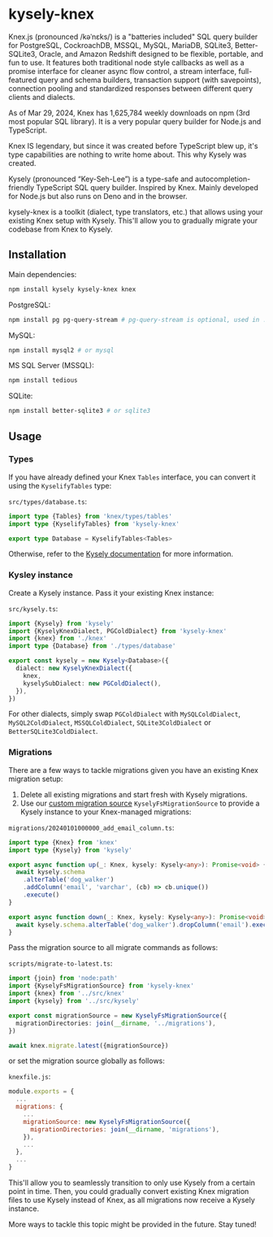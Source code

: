 # kysely-knex

Knex.js (pronounced /kəˈnɛks/) is a "batteries included" SQL query builder for PostgreSQL, CockroachDB, MSSQL, MySQL, MariaDB, SQLite3, Better-SQLite3, Oracle, and Amazon Redshift designed to be flexible, portable, and fun to use. It features both traditional node style callbacks as well as a promise interface for cleaner async flow control, a stream interface, full-featured query and schema builders, transaction support (with savepoints), connection pooling and standardized responses between different query clients and dialects.

As of Mar 29, 2024, Knex has 1,625,784 weekly downloads on npm (3rd most popular SQL library). It is a very popular query builder for Node.js and TypeScript.

Knex IS legendary, but since it was created before TypeScript blew up, it's type capabilities are nothing to write home about. This why Kysely was created.

Kysely (pronounced “Key-Seh-Lee”) is a type-safe and autocompletion-friendly TypeScript SQL query builder. Inspired by Knex. Mainly developed for Node.js but also runs on Deno and in the browser.

kysely-knex is a toolkit (dialect, type translators, etc.) that allows using your existing Knex setup with Kysely. This'll allow you to gradually migrate your codebase from Knex to Kysely.

## Installation

Main dependencies:

```sh
npm install kysely kysely-knex knex
```

PostgreSQL:

```sh
npm install pg pg-query-stream # pg-query-stream is optional, used in .stream() method
```

MySQL:

```sh
npm install mysql2 # or mysql
```

MS SQL Server (MSSQL):

```sh
npm install tedious
```

SQLite:

```sh
npm install better-sqlite3 # or sqlite3
```

## Usage

### Types

If you have already defined your Knex `Tables` interface, you can convert it using
the `KyselifyTables` type:

`src/types/database.ts`:

```ts
import type {Tables} from 'knex/types/tables'
import type {KyselifyTables} from 'kysely-knex'

export type Database = KyselifyTables<Tables>
```

Otherwise, refer to the [Kysely documentation](https://kysely.dev/docs/getting-started#types) for more information.

### Kysley instance

Create a Kysely instance. Pass it your existing Knex instance:

`src/kysely.ts`:

```ts
import {Kysely} from 'kysely'
import {KyselyKnexDialect, PGColdDialect} from 'kysely-knex'
import {knex} from './knex'
import type {Database} from './types/database'

export const kysely = new Kysely<Database>({
  dialect: new KyselyKnexDialect({
    knex,
    kyselySubDialect: new PGColdDialect(),
  }),
})
```

For other dialects, simply swap `PGColdDialect` with `MySQLColdDialect`, `MySQL2ColdDialect`, `MSSQLColdDialect`, `SQLite3ColdDialect` or `BetterSQLite3ColdDialect`.

### Migrations

There are a few ways to tackle migrations given you have an existing Knex migration setup:

1. Delete all existing migrations and start fresh with Kysely migrations.
2. Use our [custom migration source](https://knexjs.org/guide/migrations.html#custom-migration-sources) `KyselyFsMigrationSource` to provide a Kysely instance to your Knex-managed migrations:

`migrations/20240101000000_add_email_column.ts`:

```ts
import type {Knex} from 'knex'
import type {Kysely} from 'kysely'

export async function up(_: Knex, kysely: Kysely<any>): Promise<void> {
  await kysely.schema
    .alterTable('dog_walker')
    .addColumn('email', 'varchar', (cb) => cb.unique())
    .execute()
}

export async function down(_: Knex, kysely: Kysely<any>): Promise<void> {
  await kysely.schema.alterTable('dog_walker').dropColumn('email').execute()
}
```

Pass the migration source to all migrate commands as follows:

`scripts/migrate-to-latest.ts`:

```ts
import {join} from 'node:path'
import {KyselyFsMigrationSource} from 'kysely-knex'
import {knex} from '../src/knex'
import {kysely} from '../src/kysely'

export const migrationSource = new KyselyFsMigrationSource({
  migrationDirectories: join(__dirname, '../migrations'),
})

await knex.migrate.latest({migrationSource})
```

or set the migration source globally as follows:

`knexfile.js`:

```js
module.exports = {
  ...
  migrations: {
    ...
    migrationSource: new KyselyFsMigrationSource({
      migrationDirectories: join(__dirname, 'migrations'),
    }),
    ...
  },
  ...
}
```

This'll allow you to seamlessly transition to only use Kysely from a certain point in time. Then, you could gradually convert existing Knex migration files to use Kysely instead of Knex, as all migrations now receive a Kysely instance.

More ways to tackle this topic might be provided in the future. Stay tuned!
